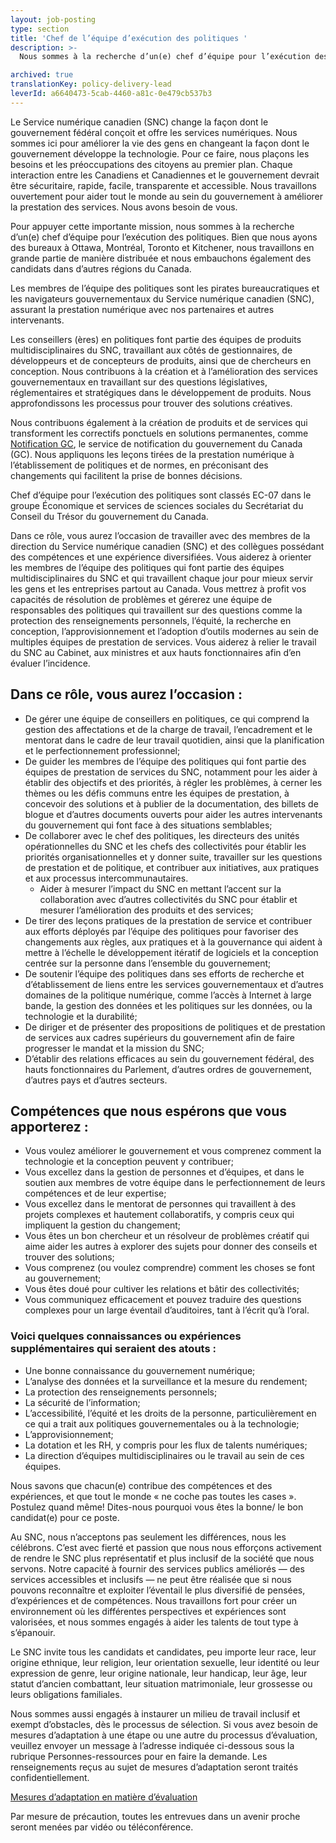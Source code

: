 ```yaml
---
layout: job-posting
type: section
title: 'Chef de l’équipe d’exécution des politiques '
description: >-
  Nous sommes à la recherche d’un(e) chef d’équipe pour l’exécution des politiques. Bien que nous ayons des bureaux à Ottawa, Montréal, Toronto et Kitchener, nous travaillons en grande partie de manière distribuée et nous embauchons également des candidats dans d’autres régions du Canada.

archived: true
translationKey: policy-delivery-lead
leverId: a6640473-5cab-4460-a81c-0e479cb537b3
---
```


Le Service numérique canadien (SNC) change la façon dont le gouvernement fédéral conçoit et offre les services numériques. Nous sommes ici pour améliorer la vie des gens en changeant la façon dont le gouvernement développe la technologie. Pour ce faire, nous plaçons les besoins et les préoccupations des citoyens au premier plan. Chaque interaction entre les Canadiens et Canadiennes et le gouvernement devrait être sécuritaire, rapide, facile, transparente et accessible. Nous travaillons ouvertement pour aider tout le monde au sein du gouvernement à améliorer la prestation des services. Nous avons besoin de vous.

Pour appuyer cette importante mission, nous sommes à la recherche d’un(e) chef d’équipe pour l’exécution des politiques. Bien que nous ayons des bureaux à Ottawa, Montréal, Toronto et Kitchener, nous travaillons en grande partie de manière distribuée et nous embauchons également des candidats dans d’autres régions du Canada.

Les membres de l’équipe des politiques sont les pirates bureaucratiques et les navigateurs gouvernementaux du Service numérique canadien (SNC), assurant la prestation numérique avec nos partenaires et autres intervenants. 

Les conseillers (ères) en politiques font partie des équipes de produits multidisciplinaires du SNC, travaillant aux côtés de gestionnaires, de développeurs et de concepteurs de produits, ainsi que de chercheurs en conception. Nous contribuons à la création et à l’amélioration des services gouvernementaux en travaillant sur des questions législatives, réglementaires et stratégiques dans le développement de produits. Nous approfondissons les processus pour trouver des solutions créatives. 

Nous contribuons également à la création de produits et de services qui transforment les correctifs ponctuels en solutions permanentes, comme [Notification GC](https://notification.canada.ca/), le service de notification du gouvernement du Canada (GC). Nous appliquons les leçons tirées de la prestation numérique à l’établissement de politiques et de normes, en préconisant des changements qui facilitent la prise de bonnes décisions. 

Chef d’équipe pour l’exécution des politiques sont classés EC-07 dans le groupe Économique et services de sciences sociales du Secrétariat du Conseil du Trésor du gouvernement du Canada.

Dans ce rôle, vous aurez l’occasion de travailler avec des membres de la direction du Service numérique canadien (SNC) et des collègues possédant des compétences et une expérience diversifiées. Vous aiderez à orienter les membres de l’équipe des politiques qui font partie des équipes multidisciplinaires du SNC et qui travaillent chaque jour pour mieux servir les gens et les entreprises partout au Canada. Vous mettrez à profit vos capacités de résolution de problèmes et gérerez une équipe de responsables des politiques qui travaillent sur des questions comme la protection des renseignements personnels, l’équité, la recherche en conception, l’approvisionnement et l’adoption d’outils modernes au sein de multiples équipes de prestation de services. Vous aiderez à relier le travail du SNC au Cabinet, aux ministres et aux hauts fonctionnaires afin d’en évaluer l’incidence. 

## Dans ce rôle, vous aurez l’occasion :
- De gérer une équipe de conseillers en politiques, ce qui comprend la gestion des affectations et de la charge de travail, l’encadrement et le mentorat dans le cadre de leur travail quotidien, ainsi que la planification et le perfectionnement professionnel; 
- De guider les membres de l’équipe des politiques qui font partie des équipes de prestation de services du SNC, notamment pour les aider à établir des objectifs et des priorités, à régler les problèmes, à cerner les thèmes ou les défis communs entre les équipes de prestation, à concevoir des solutions et à publier de la documentation, des billets de blogue et d’autres documents ouverts pour aider les autres intervenants du gouvernement qui font face à des situations semblables;
- De collaborer avec le chef des politiques, les directeurs des unités opérationnelles du SNC et les chefs des collectivités pour établir les priorités organisationnelles et y donner suite, travailler sur les questions de prestation et de politique, et contribuer aux initiatives, aux pratiques et aux processus intercommunautaires. 
  - Aider à mesurer l’impact du SNC en mettant l’accent sur la collaboration avec d’autres collectivités du SNC pour établir et mesurer l’amélioration des produits et des services; 
- De tirer des leçons pratiques de la prestation de service et contribuer aux efforts déployés par l’équipe des politiques pour favoriser des changements aux règles, aux pratiques et à la gouvernance qui aident à mettre à l’échelle le développement itératif de logiciels et la conception centrée sur la personne dans l’ensemble du gouvernement;
- De soutenir l’équipe des politiques dans ses efforts de recherche et d’établissement de liens entre les services gouvernementaux et d’autres domaines de la politique numérique, comme l’accès à Internet à large bande, la gestion des données et les politiques sur les données, ou la technologie et la durabilité;
- De diriger et de présenter des propositions de politiques et de prestation de services aux cadres supérieurs du gouvernement afin de faire progresser le mandat et la mission du SNC;  
- D’établir des relations efficaces au sein du gouvernement fédéral, des hauts fonctionnaires du Parlement, d’autres ordres de gouvernement, d’autres pays et d’autres secteurs.

## Compétences que nous espérons que vous apporterez :
- Vous voulez améliorer le gouvernement et vous comprenez comment la technologie et la conception peuvent y contribuer;
- Vous excellez dans la gestion de personnes et d’équipes, et dans le soutien aux membres de votre équipe dans le perfectionnement de leurs compétences et de leur expertise;
- Vous excellez dans le mentorat de personnes qui travaillent à des projets complexes et hautement collaboratifs, y compris ceux qui impliquent la gestion du changement; 
- Vous êtes un bon chercheur et un résolveur de problèmes créatif qui aime aider les autres à explorer des sujets pour donner des conseils et trouver des solutions; 
- Vous comprenez (ou voulez comprendre) comment les choses se font au gouvernement;
- Vous êtes doué pour cultiver les relations et bâtir des collectivités;
- Vous communiquez efficacement et pouvez traduire des questions complexes pour un large éventail d’auditoires, tant à l’écrit qu’à l’oral.

### Voici quelques connaissances ou expériences supplémentaires qui seraient des atouts : 
- Une bonne connaissance du gouvernement numérique;
- L’analyse des données et la surveillance et la mesure du rendement;
- La protection des renseignements personnels;
- La sécurité de l’information;
- L’accessibilité, l’équité et les droits de la personne, particulièrement en ce qui a trait aux politiques gouvernementales ou à la technologie;
- L’approvisionnement;
- La dotation et les RH, y compris pour les flux de talents numériques;
- La direction d’équipes multidisciplinaires ou le travail au sein de ces équipes.

Nous savons que chacun(e) contribue des compétences et des expériences, et que tout le monde « ne coche pas toutes les cases ». Postulez quand même! Dites-nous pourquoi vous êtes la bonne/ le bon candidat(e) pour ce poste.

Au SNC, nous n’acceptons pas seulement les différences, nous les célébrons. C’est avec fierté et passion que nous nous efforçons activement de rendre le SNC plus représentatif et plus inclusif de la société que nous servons. Notre capacité à fournir des services publics améliorés — des services accessibles et inclusifs — ne peut être réalisée que si nous pouvons reconnaître et exploiter l’éventail le plus diversifié de pensées, d’expériences et de compétences. Nous travaillons fort pour créer un environnement où les différentes perspectives et expériences sont valorisées, et nous sommes engagés à aider les talents de tout type à s’épanouir.

Le SNC invite tous les candidats et candidates, peu importe leur race, leur origine ethnique, leur religion, leur orientation sexuelle, leur identité ou leur expression de genre, leur origine nationale, leur handicap, leur âge, leur statut d’ancien combattant, leur situation matrimoniale, leur grossesse ou leurs obligations familiales.

Nous sommes aussi engagés à instaurer un milieu de travail inclusif et exempt d’obstacles, dès le processus de sélection. Si vous avez besoin de mesures d’adaptation à une étape ou une autre du processus d’évaluation, veuillez envoyer un message à l’adresse indiquée ci-dessous sous la rubrique Personnes-ressources pour en faire la demande. Les renseignements reçus au sujet de mesures d’adaptation seront traités confidentiellement.

[Mesures d’adaptation en matière d’évaluation](https://www.canada.ca/fr/commission-fonction-publique/services/mesures-d-adaptation-matiere-evaluation.html)

Par mesure de précaution, toutes les entrevues dans un avenir proche seront menées par vidéo ou téléconférence.
